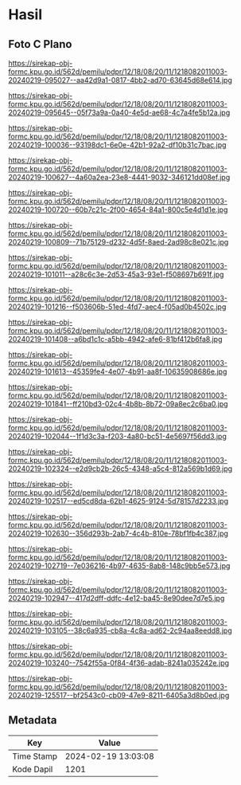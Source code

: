 # Hasil

## Foto C Plano

https://sirekap-obj-formc.kpu.go.id/562d/pemilu/pdpr/12/18/08/20/11/1218082011003-20240219-095027--aa42d9a1-0817-4bb2-ad70-63645d68e614.jpg

https://sirekap-obj-formc.kpu.go.id/562d/pemilu/pdpr/12/18/08/20/11/1218082011003-20240219-095645--05f73a9a-0a40-4e5d-ae68-4c7a4fe5b12a.jpg

https://sirekap-obj-formc.kpu.go.id/562d/pemilu/pdpr/12/18/08/20/11/1218082011003-20240219-100036--93198dc1-6e0e-42b1-92a2-df10b31c7bac.jpg

https://sirekap-obj-formc.kpu.go.id/562d/pemilu/pdpr/12/18/08/20/11/1218082011003-20240219-100627--4a60a2ea-23e8-4441-9032-346121dd08ef.jpg

https://sirekap-obj-formc.kpu.go.id/562d/pemilu/pdpr/12/18/08/20/11/1218082011003-20240219-100720--60b7c21c-2f00-4654-84a1-800c5e4d1d1e.jpg

https://sirekap-obj-formc.kpu.go.id/562d/pemilu/pdpr/12/18/08/20/11/1218082011003-20240219-100809--71b75129-d232-4d5f-8aed-2ad98c8e021c.jpg

https://sirekap-obj-formc.kpu.go.id/562d/pemilu/pdpr/12/18/08/20/11/1218082011003-20240219-101011--a28c6c3e-2d53-45a3-93e1-f508697b691f.jpg

https://sirekap-obj-formc.kpu.go.id/562d/pemilu/pdpr/12/18/08/20/11/1218082011003-20240219-101216--f503606b-51ed-4fd7-aec4-f05ad0b4502c.jpg

https://sirekap-obj-formc.kpu.go.id/562d/pemilu/pdpr/12/18/08/20/11/1218082011003-20240219-101408--a6bd1c1c-a5bb-4942-afe6-81bf412b6fa8.jpg

https://sirekap-obj-formc.kpu.go.id/562d/pemilu/pdpr/12/18/08/20/11/1218082011003-20240219-101613--45359fe4-4e07-4b91-aa8f-10635908686e.jpg

https://sirekap-obj-formc.kpu.go.id/562d/pemilu/pdpr/12/18/08/20/11/1218082011003-20240219-101841--ff210bd3-02c4-4b8b-8b72-09a8ec2c6ba0.jpg

https://sirekap-obj-formc.kpu.go.id/562d/pemilu/pdpr/12/18/08/20/11/1218082011003-20240219-102044--1f1d3c3a-f203-4a80-bc51-4e5697f56dd3.jpg

https://sirekap-obj-formc.kpu.go.id/562d/pemilu/pdpr/12/18/08/20/11/1218082011003-20240219-102324--e2d9cb2b-26c5-4348-a5c4-812a569b1d69.jpg

https://sirekap-obj-formc.kpu.go.id/562d/pemilu/pdpr/12/18/08/20/11/1218082011003-20240219-102517--ed5cd8da-62b1-4625-9124-5d78157d2233.jpg

https://sirekap-obj-formc.kpu.go.id/562d/pemilu/pdpr/12/18/08/20/11/1218082011003-20240219-102630--356d293b-2ab7-4c4b-810e-78bf1fb4c387.jpg

https://sirekap-obj-formc.kpu.go.id/562d/pemilu/pdpr/12/18/08/20/11/1218082011003-20240219-102719--7e036216-4b97-4635-8ab8-148c9bb5e573.jpg

https://sirekap-obj-formc.kpu.go.id/562d/pemilu/pdpr/12/18/08/20/11/1218082011003-20240219-102947--417d2dff-ddfc-4e12-ba45-8e90dee7d7e5.jpg

https://sirekap-obj-formc.kpu.go.id/562d/pemilu/pdpr/12/18/08/20/11/1218082011003-20240219-103105--38c6a935-cb8a-4c8a-ad62-2c94aa8eedd8.jpg

https://sirekap-obj-formc.kpu.go.id/562d/pemilu/pdpr/12/18/08/20/11/1218082011003-20240219-103240--7542f55a-0f84-4f36-adab-8241a035242e.jpg

https://sirekap-obj-formc.kpu.go.id/562d/pemilu/pdpr/12/18/08/20/11/1218082011003-20240219-125517--bf2543c0-cb09-47e9-8211-6405a3d8b0ed.jpg


## Metadata

| Key        | Value               |
| ---------- | ------------------- |
| Time Stamp | 2024-02-19 13:03:08 |
| Kode Dapil | 1201                |



